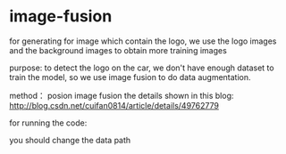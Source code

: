 # image-fusion
for generating for image which contain the logo, we use the logo images and the background images to obtain more training images

purpose:
to detect the logo on the car, we don't have enough dataset to train the model, so we use image fusion to do data augmentation.

method： posion image fusion
the details shown in this blog: http://blog.csdn.net/cuifan0814/article/details/49762779

for running the code:

you should change the data path 

